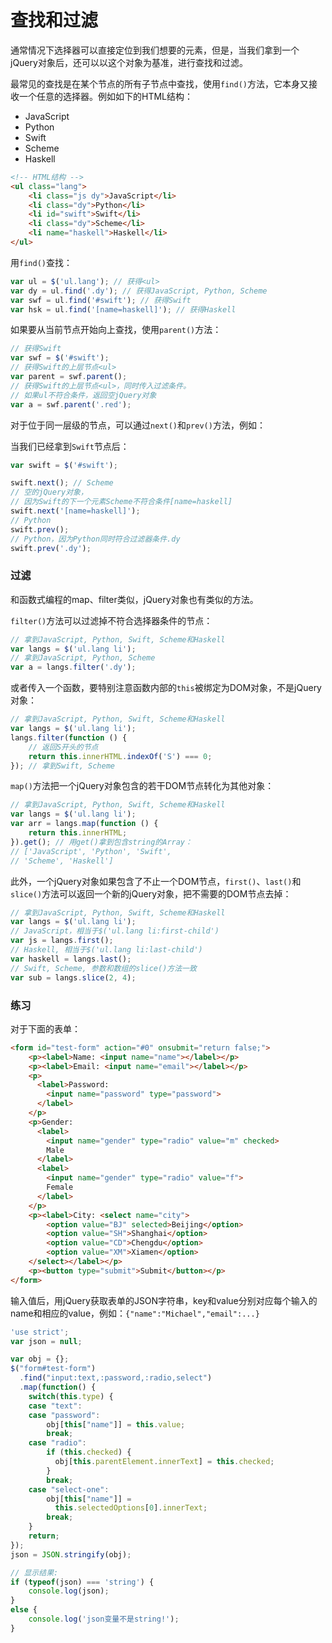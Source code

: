 # 查找和过滤

通常情况下选择器可以直接定位到我们想要的元素，但是，当我们拿到一个jQuery对象后，还可以以这个对象为基准，进行查找和过滤。

最常见的查找是在某个节点的所有子节点中查找，使用`find()`方法，它本身又接收一个任意的选择器。例如如下的HTML结构：

* JavaScript
* Python
* Swift
* Scheme
* Haskell

```html
<!-- HTML结构 -->
<ul class="lang">
    <li class="js dy">JavaScript</li>
    <li class="dy">Python</li>
    <li id="swift">Swift</li>
    <li class="dy">Scheme</li>
    <li name="haskell">Haskell</li>
</ul>
```

用`find()`查找：

```js
var ul = $('ul.lang'); // 获得<ul>
var dy = ul.find('.dy'); // 获得JavaScript, Python, Scheme
var swf = ul.find('#swift'); // 获得Swift
var hsk = ul.find('[name=haskell]'); // 获得Haskell
```

如果要从当前节点开始向上查找，使用`parent()`方法：

```js
// 获得Swift
var swf = $('#swift'); 
// 获得Swift的上层节点<ul>
var parent = swf.parent(); 
// 获得Swift的上层节点<ul>，同时传入过滤条件。
// 如果ul不符合条件，返回空jQuery对象
var a = swf.parent('.red'); 
```

对于位于同一层级的节点，可以通过`next()`和`prev()`方法，例如：

当我们已经拿到`Swift`节点后：

```js
var swift = $('#swift');

swift.next(); // Scheme
// 空的jQuery对象，
// 因为Swift的下一个元素Scheme不符合条件[name=haskell]
swift.next('[name=haskell]'); 
// Python
swift.prev(); 
// Python，因为Python同时符合过滤器条件.dy
swift.prev('.dy'); 
```

### 过滤

和函数式编程的map、filter类似，jQuery对象也有类似的方法。

`filter()`方法可以过滤掉不符合选择器条件的节点：

```js
// 拿到JavaScript, Python, Swift, Scheme和Haskell
var langs = $('ul.lang li'); 
// 拿到JavaScript, Python, Scheme
var a = langs.filter('.dy'); 
```

或者传入一个函数，要特别注意函数内部的`this`被绑定为DOM对象，不是jQuery对象：

```js
// 拿到JavaScript, Python, Swift, Scheme和Haskell
var langs = $('ul.lang li'); 
langs.filter(function () {
    // 返回S开头的节点
    return this.innerHTML.indexOf('S') === 0; 
}); // 拿到Swift, Scheme
```

`map()`方法把一个jQuery对象包含的若干DOM节点转化为其他对象：

```js
// 拿到JavaScript, Python, Swift, Scheme和Haskell
var langs = $('ul.lang li'); 
var arr = langs.map(function () {
    return this.innerHTML;
}).get(); // 用get()拿到包含string的Array：
// ['JavaScript', 'Python', 'Swift', 
// 'Scheme', 'Haskell']
```

此外，一个jQuery对象如果包含了不止一个DOM节点，`first()`、`last()`和`slice()`方法可以返回一个新的jQuery对象，把不需要的DOM节点去掉：

```js
// 拿到JavaScript, Python, Swift, Scheme和Haskell
var langs = $('ul.lang li'); 
// JavaScript，相当于$('ul.lang li:first-child')
var js = langs.first(); 
// Haskell, 相当于$('ul.lang li:last-child')
var haskell = langs.last(); 
// Swift, Scheme, 参数和数组的slice()方法一致
var sub = langs.slice(2, 4); 
```

### 练习

对于下面的表单：

```html
<form id="test-form" action="#0" onsubmit="return false;">
    <p><label>Name: <input name="name"></label></p>
    <p><label>Email: <input name="email"></label></p>
    <p>
      <label>Password: 
        <input name="password" type="password">
      </label>
    </p>
    <p>Gender: 
      <label>
        <input name="gender" type="radio" value="m" checked> 
        Male
      </label> 
      <label>
        <input name="gender" type="radio" value="f"> 
        Female
      </label>
    </p>
    <p><label>City: <select name="city">
        <option value="BJ" selected>Beijing</option>
        <option value="SH">Shanghai</option>
        <option value="CD">Chengdu</option>
        <option value="XM">Xiamen</option>
    </select></label></p>
    <p><button type="submit">Submit</button></p>
</form>
```

输入值后，用jQuery获取表单的JSON字符串，key和value分别对应每个输入的name和相应的value，例如：`{"name":"Michael","email":...}`

```js
'use strict';
var json = null;

var obj = {};
$("form#test-form")
  .find("input:text,:password,:radio,select")
  .map(function() {
    switch(this.type) {
    case "text":
    case "password":
        obj[this["name"]] = this.value;
        break;
    case "radio":
        if (this.checked) {
          obj[this.parentElement.innerText] = this.checked;
        }
        break;
    case "select-one":
        obj[this["name"]] = 
          this.selectedOptions[0].innerText;
        break;
    }
    return;
});
json = JSON.stringify(obj);

// 显示结果:
if (typeof(json) === 'string') {
    console.log(json);
}
else {
    console.log('json变量不是string!');
}
```